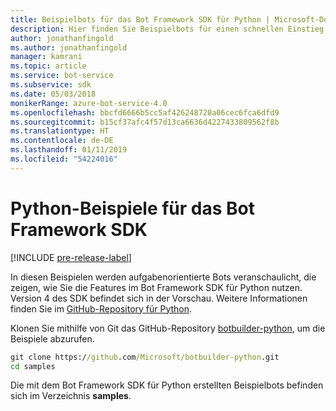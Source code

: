 ```yaml
---
title: Beispielbots für das Bot Framework SDK für Python | Microsoft-Dokumentation
description: Hier finden Sie Beispielbots für einen schnellen Einstieg in die Bot-Entwicklung mit dem Bot Framework SDK für Python.
author: jonathanfingold
ms.author: jonathanfingold
manager: kamrani
ms.topic: article
ms.service: bot-service
ms.subservice: sdk
ms.date: 05/03/2018
monikerRange: azure-bot-service-4.0
ms.openlocfilehash: bbcfd6666b5cc5af426248720a06cec6fca6dfd9
ms.sourcegitcommit: b15cf37afc4f57d13ca6636d4227433809562f8b
ms.translationtype: HT
ms.contentlocale: de-DE
ms.lasthandoff: 01/11/2019
ms.locfileid: "54224016"
---
```

# <a name="python-samples-for-bot-framework-sdk"></a>Python-Beispiele für das Bot Framework SDK
[!INCLUDE [pre-release-label](../includes/pre-release-label.md)]

In diesen Beispielen werden aufgabenorientierte Bots veranschaulicht, die zeigen, wie Sie die Features im Bot Framework SDK für Python nutzen. Version 4 des SDK befindet sich in der Vorschau. Weitere Informationen finden Sie im [GitHub-Repository für Python](https://github.com/Microsoft/botbuilder-python). 

Klonen Sie mithilfe von Git das GitHub-Repository [botbuilder-python](https://github.com/Microsoft/botbuilder-python), um die Beispiele abzurufen.

```cmd
git clone https://github.com/Microsoft/botbuilder-python.git
cd samples
```
Die mit dem Bot Framework SDK für Python erstellten Beispielbots befinden sich im Verzeichnis **samples**.
